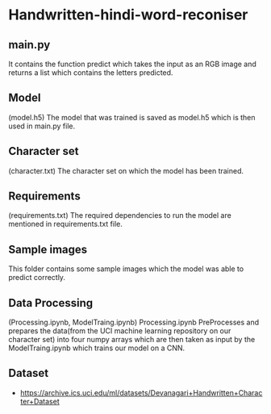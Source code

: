 ﻿# Handwritten-hindi-word-reconiser

## main.py
It contains the function predict which takes the input as an RGB image and returns a list
which contains the letters predicted.

## Model
(model.h5)
The model that was trained is saved as model.h5 which is then used in main.py file.

## Character set
(character.txt)
The character set on which the model has been trained.

## Requirements
(requirements.txt)
The required dependencies to run the model are mentioned in requirements.txt file.

## Sample images
This folder contains some sample images which the model was able to predict correctly.

## Data Processing
(Processing.ipynb, ModelTraing.ipynb)
Processing.ipynb PreProcesses and prepares the data(from the UCI machine learning repository on our character set)
into four numpy arrays which are then taken as input by the ModelTraing.ipynb which trains our model on a CNN.

## Dataset
* https://archive.ics.uci.edu/ml/datasets/Devanagari+Handwritten+Character+Dataset
